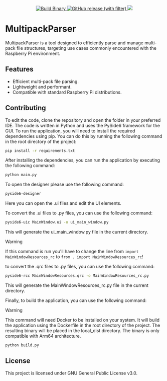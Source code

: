 <div align="center">
  <a href="https://github.com/Snupai/MultipackParser/actions/workflows/build.yml">
    <img alt="Build Binary" src="https://github.com/Snupai/MultipackParser/actions/workflows/build.yml/badge.svg?branch=main" />
  </a>
  <a href="https://github.com/Snupai/MultipackParser/releases/latest">
    <img alt="GitHub release (with filter)" src="https://img.shields.io/github/v/release/Snupai/MultipackParser?label=Latest%20Stable%20Release">
  </a>
  <a href="https://github.com/Snupai/MultipackParser/blob/main/LICENSE">
    <img src="https://img.shields.io/badge/License-GPL--3.0-blue.svg">
  </a>
</div>

# MultipackParser

MultipackParser is a tool designed to efficiently parse and manage multi-pack file structures, targeting use cases commonly encountered with the Raspberry Pi environment.

## Features

- Efficient multi-pack file parsing.
- Lightweight and performant.
- Compatible with standard Raspberry Pi distributions.

## Contributing

To edit the code, clone the repository and open the folder in your preferred IDE. The code is written in Python and uses the PySide6 framework for the GUI. To run the application, you will need to install the required dependencies using pip. You can do this by running the following command in the root directory of the project:

```bash
pip install -r requirements.txt
```

After installing the dependencies, you can run the application by executing the following command:

```bash
python main.py
```

To open the designer please use the following command:

```bash
pyside6-designer
```

Here you can open the .ui files and edit the UI elements.

To convert the .ui files to .py files, you can use the following command:

```bash
pyside6-uic MainWindow.ui -o ui_main_window.py
```

This will generate the ui_main_window.py file in the current directory.

> [!WARNING]
> If this command is run you'll have to change the line from `import MainWindowResources_rc` to `from . import MainWindowResources_rc`!

to convert the .qrc files to .py files, you can use the following command:

```bash
pyside6-rcc MainWindowResources.qrc -o MainWindowResources_rc.py
```

This will generate the MainWindowResources_rc.py file in the current directory.

Finally, to build the application, you can use the following command:

> [!WARNING]
> This command will need Docker to be installed on your system.
> It will build the application using the Dockerfile in the root directory of the project.
> The resulting binary will be placed in the local_dist directory.
> The binary is only compatible with Arm64 architecture.

```bash
python build.py
```

## License

This project is licensed under GNU General Public License v3.0.
